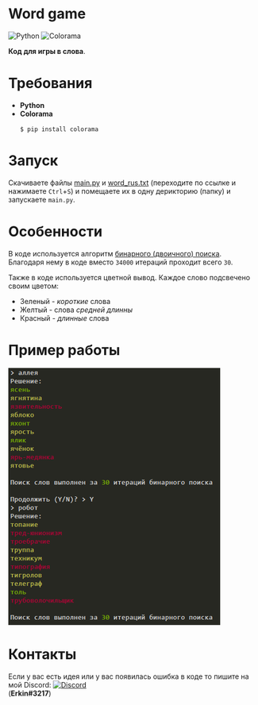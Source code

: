 # Word game
![Python](https://img.shields.io/badge/-Python-090909?style=for-the-badge&logo=python&logoColor=F7CE43)
![Colorama](https://img.shields.io/badge/-colorama-090909?style=for-the-badge)

**Код для игры в слова**.

# Требования
- **Python**
- **Colorama**
    ``` 
    $ pip install colorama 
    ```

# Запуск
Скачиваете файлы [main.py](https://raw.githubusercontent.com/Manix888/word_game/master/main.py) и [word_rus.txt](https://raw.githubusercontent.com/Manix888/word_game/master/word_rus.txt) (переходите по ссылке и нажимаете `Ctrl`+`S`) и помещаете их в одну дерикторию (папку) и запускаете `main.py`.

# Особенности
В коде используется алгоритм [бинарного (двоичного) поиска](https://ru.wikipedia.org/wiki/Двоичный_поиск). Благодаря нему в коде вместо `34000` итераций проходит всего `30`.

Также в коде используется цветной вывод. Каждое слово подсвечено своим цветом:
- Зеленый - _короткие_ слова
- Желтый - слова _средней длинны_
- Красный - _длинные_ слова

# Пример работы
![Example](https://github.com/Manix888/word_game/blob/master/assets/Example.png)

# Контакты
Если у вас есть идея или у вас появилась ошибка в коде то пишите на мой Discord:
[![Discord](https://img.shields.io/badge/-My_Discord-090909?style=for-the-badge&logo=discord&logoColor=5B72BF)](https://discordapp.com/users/692313869057785886)<br>
(**Erkin#3217**)